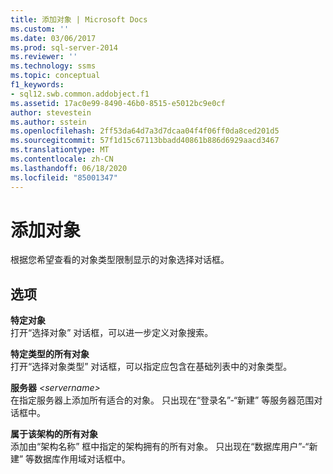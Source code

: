 ```yaml
---
title: 添加对象 | Microsoft Docs
ms.custom: ''
ms.date: 03/06/2017
ms.prod: sql-server-2014
ms.reviewer: ''
ms.technology: ssms
ms.topic: conceptual
f1_keywords:
- sql12.swb.common.addobject.f1
ms.assetid: 17ac0e99-8490-46b0-8515-e5012bc9e0cf
author: stevestein
ms.author: sstein
ms.openlocfilehash: 2ff53da64d7a3d7dcaa04f4f06ff0da8ced201d5
ms.sourcegitcommit: 57f1d15c67113bbadd40861b886d6929aacd3467
ms.translationtype: MT
ms.contentlocale: zh-CN
ms.lasthandoff: 06/18/2020
ms.locfileid: "85001347"
---
```

# <a name="add-objects"></a>添加对象
  根据您希望查看的对象类型限制显示的对象选择对话框。  
  
## <a name="options"></a>选项  
 **特定对象**  
 打开“选择对象”  对话框，可以进一步定义对象搜索。  
  
 **特定类型的所有对象**  
 打开“选择对象类型”  对话框，可以指定应包含在基础列表中的对象类型。  
  
 **服务器**  _\<servername>_  
 在指定服务器上添加所有适合的对象。 只出现在“登录名”-“新建”  等服务器范围对话框中。  
  
 **属于该架构的所有对象**  
 添加由“架构名称”  框中指定的架构拥有的所有对象。 只出现在“数据库用户”-“新建”  等数据库作用域对话框中。  
  
  
